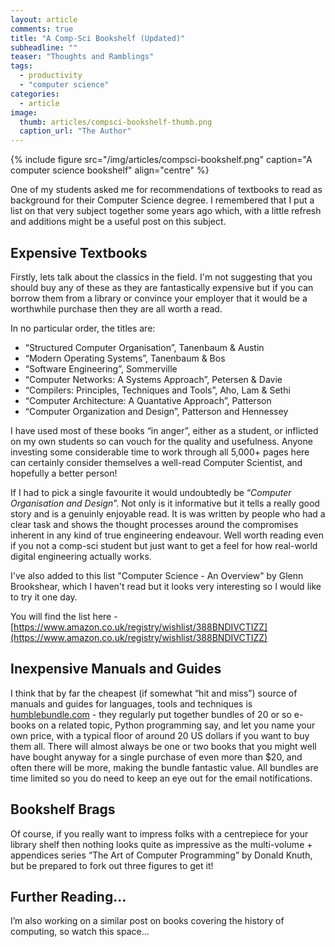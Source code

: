 ```yaml
---
layout: article
comments: true
title: "A Comp-Sci Bookshelf (Updated)"
subheadline: ""
teaser: "Thoughts and Ramblings"
tags:
  - productivity
  - "computer science"
categories:
  - article
image:
  thumb: articles/compsci-bookshelf-thumb.png
  caption_url: "The Author"
---
```

{% include figure src="/img/articles/compsci-bookshelf.png" caption="A computer science bookshelf" align="centre" %}

One of my students asked me for recommendations of textbooks to read as background for their Computer Science degree.
I remembered that I put a list on that very subject together some years ago which, with a little refresh and additions might be a useful post on this subject.

## Expensive Textbooks

Firstly, lets talk about the classics in the field. I'm not suggesting that you should buy any of these as they
are fantastically expensive but if you can borrow them from a library or convince your employer that it would be a
worthwhile purchase then they are all worth a read.

In no particular order, the titles are:

*   “Structured Computer Organisation”, Tanenbaum & Austin
*   “Modern Operating Systems”, Tanenbaum & Bos
*   “Software Engineering”, Sommerville
*   “Computer Networks: A Systems Approach”, Petersen & Davie
*   “Compilers: Principles, Techniques and Tools”, Aho, Lam & Sethi
*   “Computer Architecture: A Quantative Approach”, Patterson
*   “Computer Organization and Design”, Patterson and Hennessey

I have used most of these books “in anger”, either as a student, or inflicted on my own students so can vouch
for the quality and usefulness. Anyone investing some considerable time to work through all 5,000+ pages here
can certainly consider themselves a well-read Computer Scientist, and hopefully a better person!

If I had to pick a single favourite it would undoubtedly be “_Computer Organisation and Design_”. Not only is it
informative but it tells a really good story and is a genuinly enjoyable read. It is was written by people who had a
clear task and shows the thought processes around the compromises inherent in any kind of true engineering endeavour.
Well worth reading even if you not a comp-sci student but just want to get a feel for how real-world digital
engineering actually works.

I've also added to this list "Computer Science - An Overview" by Glenn Brookshear, which I haven't read but it
looks very interesting so I would like to try it one day.

You will find the list here - [https://www.amazon.co.uk/registry/wishlist/388BNDIVCTIZZ](https://www.amazon.co.uk/registry/wishlist/388BNDIVCTIZZ)

## Inexpensive Manuals and Guides

I think that by far the cheapest (if somewhat “hit and miss”) source of manuals and guides for languages,
tools and techniques is [humblebundle.com](https://www.humblebundle.com/) - they regularly put together
bundles of 20 or so e-books on a related topic, Python programming say, and let you name your own price,
with a typical floor of around 20 US dollars if you want to buy them all. There will almost always be
one or two books that you might well have bought anyway for a single purchase of even more than $20, and
often there will be more, making the bundle fantastic value. All bundles are time limited so you do need
to keep an eye out for the email notifications.

## Bookshelf Brags

Of course, if you really want to impress folks with a centrepiece for your library shelf then nothing
looks quite as impressive as the multi-volume + appendices series “The Art of Computer Programming”
by Donald Knuth, but be prepared to fork out three figures to get it!

## Further Reading…

I’m also working on a similar post on books covering the history of computing, so watch this space…